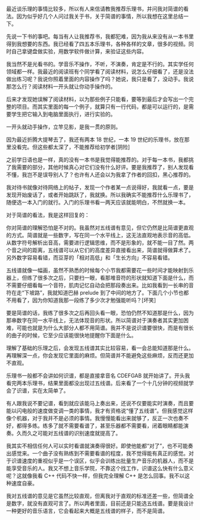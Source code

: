 最近谈乐理的事情比较多，所以有人来信请教我推荐乐理书，并问我对简谱的看法。因为似乎好几个人问过我关于书，关于简谱的事情，所以我想在这里总结一下。

先说一下书的事吧。每当有人让我推荐书，我都犯难，因为我从来没有从一本书里得到我想要的东西。我已经看了四五本乐理书，各种各样的文章，很多的视频。同时自己拿键盘做实验，用数学软件做计算，来验证这些内容。

我当然不是光看书的。学音乐不操作，不听，不演奏，肯定是不行的。其实学任何领域都一样。我最近的阅读班有个同学看了阅读材料，说怎么仔细看了，还是没法做出练习呢？我说你照着里面的内容操作了吗？她说，我只是看了，没动手。我说那怎么行？阅读材料一开头就让你动手操作的。

后来才发现她误解了阅读材料，以为那些例子只能看，要等到最后才会写出一个完整的项目。而其实里面的每一个例子，就算只有一行代码，都是可以运行的，是需要学生把它输入到电脑里面执行，进行实验的。

一开头就动手操作，立竿见影，是我一贯的原则。

因为最近折腾大提琴去了，我还有两本 18 世纪，一本 19 世纪的乐理书，放在那里没看完。但这些都太深了，不能推荐给初学者[阴险]

之前学日语也是一样，真的没有一本书是我觉得能推荐的。对于每一本书，我都挑了我需要的部分，其他时候真心对它们没有什么好评。要是我推荐了，别人发现看不懂，我岂不是误导别人了？也许有人还会以为我拿了作者的回扣，黑心推荐的。

我对待书就像对待网络上的帖子，发现一个作者某一点说得好，我就看一点，要是发现开始废话了，或者开始跳跃了，我就换。所以我确实不能推荐什么乐理书了，随便选一本入门的就行。入门的乐理书看一两天应该就能明白，不然就换一本。

对于简谱的看法，我是这样回复的：

你对简谱的理解恐怕是不对的。我虽然对五线谱有意见，但它仍然是比简谱更直观的方式。简谱就是一些数字，写在同一个水平线上，这无法直观地表示音的高低。从数字符号解析出音高，需要进行逻辑思维，而不是形象的，就不能一目了然。两个音之间的距离，五线谱可以从它们的高度差异直接看出来，简谱就得做算术了。另外数字容易看错，而豆芽的「相对高低」和「生长方向」不容易看错。

五线谱就像一幅画，虽然不熟悉的时候每个小节我都需要花一些时间才能映射到乐器上，但练了很多次之后，只要扫一眼，看那堆音符的形状就知道下面是什么，而不需要仔细看每一个音符，肌肉记忆自动会把那段奏出来。比如我看到一长串的音符在走“下坡路”，我就知道巴赫 prelude 到了中间的地方了。下面几个小节也都不用看了，因为你知道我那一段练了多少次才勉强能听吗？[坏笑]

要是简谱的话，我练了很多次之后再回头看一眼，恐怕仍然不知道那是什么，因为那串数字在同一水平线上，无法体现音的形状。所以简谱对于演奏者其实更加困难，可能也就是为什么大部分人都不用简谱。我并不是说识谱要很快，而是有很长的曲子的时候，它至少应该能很快地提醒你下面是什么。

理解了基础的乐理之后，会发现五线谱其实比较容易，看一会总能知道那是什么。再理解深一点，你会发现它里面的麻烦。但简谱并不能避免这些麻烦，反而还更加不直观。

乐理书一般都不会讲如何识谱，都是直接拿音名 CDEFGAB 就开始讲了。开头我看完两本乐理书，结果里面都没出现过五线谱。后来看了一个十几分钟的视频就学会了识谱，实在太简单了。

有人跟我说不要记谱，看到就应该能马上奏出来，还说不仅要能实时演奏，而且要能以闪电般的速度做变调一类的事情，我才有资格说“懂了五线谱”。但我感觉这样像个机器，对于我并不是必须的事情。我慢慢能看出来就够了，反正一次也奏不好，都得多练。练多了就不需要看谱了，甚至乐器都不需要看，闭着眼睛都能演奏。久而久之可能对五线谱的识别速度就提高了。

我其实不相信任何人可以实时看谱就演奏得很好。即使他能都“对了”，也不可能奏出感觉来。一个曲子没有熟练到不需要看谱的程度，我不觉得能有真正的感觉。对于识谱速度的重视似乎是一个误区，似乎会训练出批量生产音乐的机器人，而不是能享受音乐的人。我又不想上音乐学院，不靠这个找工作，识谱这么快有什么意义呢？这就像我看 C++ 代码不快一样，但我完全理解 C++ 是怎么回事。我不以这种速度自豪。

我对五线谱的意见是它虽然比较直观，但离我对于直观的标准还差一些，但简谱全是数字，就没有直观可言了。所以两者里面，目前还是只能选五线谱。要是我设计一种更好的音乐语言，它会看起来大概是五线谱的样子，而不是简谱。
